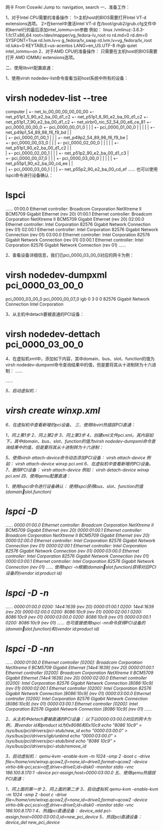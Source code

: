 网卡
From Coswiki
Jump to: navigation, search
一、准备工作： 

1、对于Intel CPU需要的准备操作：
1>主机host的BIOS需要打开Intel VT-d extensions选项。
2>在kernel中激活Intel VT-d
在/boot/grub2/grub.cfg文件中的kernel行的最后添加intel_iommu=on参数
例如：
    linux   /vmlinuz-3.6.3-1.fc17.x86_64 root=/dev/mapper/vg_fedora-lv_root ro rd.md=0 rd.dm=0 SYSFONT=True rd.lvm.lv=v
         g_fedora/lv_swap rd.lvm.lv=vg_fedora/lv_root rd.luks=0  KEYTABLE=us-acentos LANG=en_US.UTF-8 rhgb quiet intel_iommu=on 
2、对于AMD CPU的准备操作：
只需要在主机host的BIOS需要打开 AMD IOMMU extensions选项。

二、使用libvirt配置直通： 

1、使用virsh nodedev-list命令查看当前host系统中所有的设备：
# virsh nodedev-list --tree
computer
  |
  +- net_lo_00_00_00_00_00_00
  +- net_p51p1_5_90_e2_ba_00_d1_c2
  +- net_p51p1_6_90_e2_ba_00_d1_c2
  +- net_p51p1_7_90_e2_ba_00_d1_c2
  +- net_virbr0_nic_52_54_00_e6_ce_81
  +- pci_0000_00_00_0
  +- pci_0000_00_01_0
  |   |
  |   +- pci_0000_01_00_0
  |   |   |
  |   |   +- net_p49p1_54_89_98_f6_f9_bd
  |   |     
  |   +- pci_0000_01_00_1
  |       |
  |       +- net_p49p2_54_89_98_f6_f9_be
  |         
  +- pci_0000_00_03_0
  |   |
  |   +- pci_0000_02_00_0
  |   |   |
  |   |   +- net_p51p1_90_e2_ba_00_d1_c2
  |   |     
  |   +- pci_0000_02_00_1
  |       |
  |       +- net_p51p2_90_e2_ba_00_d1_c3
  |         
  +- pci_0000_00_07_0
  |   |
  |   +- pci_0000_03_00_0
  |   |   |
  |   |   +- net_p55p1_90_e2_ba_00_cd_ee
  |   |     
  |   +- pci_0000_03_00_1
  |       |
  |       +- net_p55p2_90_e2_ba_00_cd_ef
  ......
也可以使用lspci命令进行设备确认：
# lspci
......
01:00.0 Ethernet controller: Broadcom Corporation NetXtreme II BCM5709 Gigabit Ethernet (rev 20)
01:00.1 Ethernet controller: Broadcom Corporation NetXtreme II BCM5709 Gigabit Ethernet (rev 20)
02:00.0 Ethernet controller: Intel Corporation 82576 Gigabit Network Connection (rev 01)
02:00.1 Ethernet controller: Intel Corporation 82576 Gigabit Network Connection (rev 01)
03:00.0 Ethernet controller: Intel Corporation 82576 Gigabit Network Connection (rev 01)
03:00.1 Ethernet controller: Intel Corporation 82576 Gigabit Network Connection (rev 01)
......

2、查看设备详细信息，我们已pci_0000_03_00_0对应的网卡为例：
# virsh nodedev-dumpxml pci_0000_03_00_0
<device>
  <name>pci_0000_03_00_0</name>
  <parent>pci_0000_00_07_0</parent>
  <driver>
    <name>igb</name>
  </driver>
  <capability type='pci'>
    <domain>0</domain>
    <bus>3</bus>
    <slot>0</slot>
    <function>0</function>
    <product id='0x10c9'>82576 Gigabit Network Connection</product>
    <vendor id='0x8086'>Intel Corporation</vendor>
  </capability>
</device>

3、从主机中detach要被直通的PCI设备：
# virsh nodedev-dettach pci_0000_03_00_0

4、在虚拟机xml中，添加如下内容，其中domain、bus、slot、function的值为virsh nodedev-dumpxml命令查询结果中的值，但是要将其从十进制转为十六进制：
  <devices>
     ......
     <hostdev mode='subsystem' type='pci' managed='yes'>
       <source>
         <address domain='0x0000' bus='0x03' slot='0x00' function='0x0'/>
       </source>
     </hostdev>
     ......
  </devices>
  
5、启动虚拟机：
# virsh create winxp.xml

6、在虚拟机中查看新增的pci设备。
三、使用libvirt热插拔PCI直通： 

1、同上第1步
2、同上第2步
3、同上第3步
4、创建xml文件pci.xml。其内容如下，其中domain、bus、slot、function的值为virsh nodedev-dumpxml命令查询结果中的值，但是要将其从十进制转为十六进制：
<hostdev mode='subsystem' type='pci' managed='yes'>
  <source>
    <address domain='0x0000' bus='0x03' slot='0x00' function='0x0'/>
  </source>
</hostdev>
5、使用virsh attach-device命令动态添加PCI设备：
virsh attach-device <domain-name> <xml-file>
例如：
virsh attach-device winxp pci.xml
6、在虚拟机中查看新增的PCI设备。
7、删除PCI设备：
virsh attach-device <domain-name> <xml-file>
例如：
virsh detach-device winxp pci.xml
四、使用qemu配置直通： 

1、使用lspci命令进行设备确认：
使用lspci获得bus、slot、function的值(domain:bus:slot.function)
# lspci -D
......
0000:01:00.0 Ethernet controller: Broadcom Corporation NetXtreme II BCM5709 Gigabit Ethernet (rev 20)
0000:01:00.1 Ethernet controller: Broadcom Corporation NetXtreme II BCM5709 Gigabit Ethernet (rev 20)
0000:02:00.0 Ethernet controller: Intel Corporation 82576 Gigabit Network Connection (rev 01)
0000:02:00.1 Ethernet controller: Intel Corporation 82576 Gigabit Network Connection (rev 01)
0000:03:00.0 Ethernet controller: Intel Corporation 82576 Gigabit Network Connection (rev 01)
0000:03:00.1 Ethernet controller: Intel Corporation 82576 Gigabit Network Connection (rev 01)
......
使用lspci -n根据(domain:bus:slot.function)获得对应PCI设备的(vendor id:product id)
# lspci -D -n
......
0000:01:00.0 0200: 14e4:1639 (rev 20)
0000:01:00.1 0200: 14e4:1639 (rev 20)
0000:02:00.0 0200: 8086:10c9 (rev 01)
0000:02:00.1 0200: 8086:10c9 (rev 01)
0000:03:00.0 0200: 8086:10c9 (rev 01)
0000:03:00.1 0200: 8086:10c9 (rev 01)
......
也可直接使用lspci -nn命令获得PCI设备的(domain:bus:slot.function)和(vendor id:product id)
# lspci -D -nn
......
0000:01:00.0 Ethernet controller [0200]: Broadcom Corporation NetXtreme II BCM5709 Gigabit Ethernet [14e4:1639] (rev 20)
0000:01:00.1 Ethernet controller [0200]: Broadcom Corporation NetXtreme II BCM5709 Gigabit Ethernet [14e4:1639] (rev 20)
0000:02:00.0 Ethernet controller [0200]: Intel Corporation 82576 Gigabit Network Connection [8086:10c9] (rev 01)
0000:02:00.1 Ethernet controller [0200]: Intel Corporation 82576 Gigabit Network Connection [8086:10c9] (rev 01)
0000:03:00.0 Ethernet controller [0200]: Intel Corporation 82576 Gigabit Network Connection [8086:10c9] (rev 01)
0000:03:00.1 Ethernet controller [0200]: Intel Corporation 82576 Gigabit Network Connection [8086:10c9] (rev 01)
......


2、从主机中detach要被直通的PCI设备：
以下以0000:03:00.0对应的网卡为例，其vendor id和product id为0x8086和0x10c9
echo "8086 10c9" > /sys/bus/pci/drivers/pci-stub/new_id
echo "0000:03:00.0" > /sys/bus/pci/drivers/igb/unbind
echo "0000:03:00.0" > /sys/bus/pci/drivers/pci-stub/bind
echo "8086 10c9" > /sys/bus/pci/drivers/pci-stub/remove_id

3、启动虚拟机：
qemu-kvm -enable-kvm -m 1024 -smp 2 -boot c -drive file=/home/vm/winxp.qcow2,if=none,id=drive0,format=qcow2 -device virtio-blk-pci,scsi=off,drive=drive0,id=disk0 -monitor stdio -vnc 186.100.8.170:1 -device pci-assign,host=0000:03:00.0
五、使用qemu热插拔PCI直通： 

1、同上面的第一步
2、同上面的第二步
3、启动虚拟机
qemu-kvm -enable-kvm -m 1024 -smp 2 -boot c -drive file=/home/vm/winxp.qcow2,if=none,id=drive0,format=qcow2 -device virtio-blk-pci,scsi=off,drive=drive0,id=disk0 -monitor stdio -vnc 186.100.8.170:1
4、热插pci直通设备：
device_add pci-assign,host=0000:03:00.0,id=new_pci_device
5、热拔pci直通设备：
device_del new_pci_device
